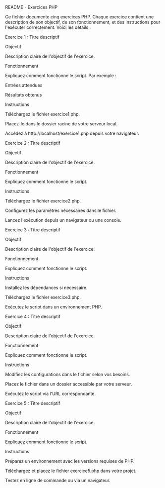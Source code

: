 README - Exercices PHP

Ce fichier documente cinq exercices PHP. Chaque exercice contient une description de son objectif, de son fonctionnement, et des instructions pour l'exécuter correctement. Voici les détails :

Exercice 1 : Titre descriptif

Objectif

Description claire de l'objectif de l'exercice.

Fonctionnement

Expliquez comment fonctionne le script. Par exemple :

Entrées attendues

Résultats obtenus

Instructions

Téléchargez le fichier exercice1.php.

Placez-le dans le dossier racine de votre serveur local.

Accédez à http://localhost/exercice1.php depuis votre navigateur.

Exercice 2 : Titre descriptif

Objectif

Description claire de l'objectif de l'exercice.

Fonctionnement

Expliquez comment fonctionne le script.

Instructions

Téléchargez le fichier exercice2.php.

Configurez les paramètres nécessaires dans le fichier.

Lancez l'exécution depuis un navigateur ou une console.

Exercice 3 : Titre descriptif

Objectif

Description claire de l'objectif de l'exercice.

Fonctionnement

Expliquez comment fonctionne le script.

Instructions

Installez les dépendances si nécessaire.

Téléchargez le fichier exercice3.php.

Exécutez le script dans un environnement PHP.

Exercice 4 : Titre descriptif

Objectif

Description claire de l'objectif de l'exercice.

Fonctionnement

Expliquez comment fonctionne le script.

Instructions

Modifiez les configurations dans le fichier selon vos besoins.

Placez le fichier dans un dossier accessible par votre serveur.

Exécutez le script via l'URL correspondante.

Exercice 5 : Titre descriptif

Objectif

Description claire de l'objectif de l'exercice.

Fonctionnement

Expliquez comment fonctionne le script.

Instructions

Préparez un environnement avec les versions requises de PHP.

Téléchargez et placez le fichier exercice5.php dans votre projet.

Testez en ligne de commande ou via un navigateur.